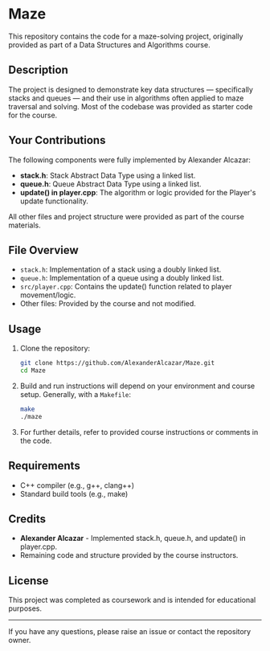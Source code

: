 # Maze

This repository contains the code for a maze-solving project, originally provided as part of a Data Structures and Algorithms course.

## Description

The project is designed to demonstrate key data structures — specifically stacks and queues — and their use in algorithms often applied to maze traversal and solving. Most of the codebase was provided as starter code for the course.

## Your Contributions

The following components were fully implemented by Alexander Alcazar:

- **stack.h**: Stack Abstract Data Type using a linked list.
- **queue.h**: Queue Abstract Data Type using a linked list.
- **update() in player.cpp**: The algorithm or logic provided for the Player's update functionality.

All other files and project structure were provided as part of the course materials.

## File Overview

- `stack.h`: Implementation of a stack using a doubly linked list.
- `queue.h`: Implementation of a queue using a doubly linked list.
- `src/player.cpp`: Contains the update() function related to player movement/logic.
- Other files: Provided by the course and not modified.

## Usage

1. Clone the repository:
    ```bash
    git clone https://github.com/AlexanderAlcazar/Maze.git
    cd Maze
    ```

2. Build and run instructions will depend on your environment and course setup. Generally, with a `Makefile`:
    ```bash
    make
    ./maze
    ```

3. For further details, refer to provided course instructions or comments in the code.

## Requirements

- C++ compiler (e.g., g++, clang++)
- Standard build tools (e.g., make)

## Credits

- **Alexander Alcazar** - Implemented stack.h, queue.h, and update() in player.cpp.
- Remaining code and structure provided by the course instructors.

## License

This project was completed as coursework and is intended for educational purposes.

---

If you have any questions, please raise an issue or contact the repository owner.
